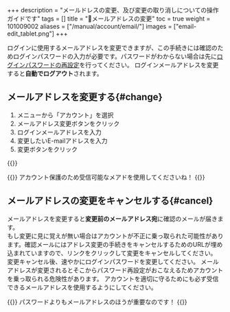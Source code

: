+++
description = "メールドレスの変更、及び変更の取り消しについての操作ガイドです"
tags = []
title = "📨メールアドレスの変更"
toc = true
weight = 101009002
aliases = ["/manual/account/email/"]
images = ["email-edit_tablet.png"]
+++

ログインに使用するメールアドレスを変更できますが、この手続きには確認のためログインパスワードの入力が必要です。パスワードがわからない場合は先に[ログインパスワードの再設定](/docs/manual/account/password/)を行ってください。
ログインメールアドレスを変更すると**自動でログアウト**されます。

## メールアドレスを変更する{#change}

1. メニューから「アカウント」を選択
1. メールアドレス変更ボタンをクリック
1. ログインメールアドレスを入力
1. 変更したいE-mailアドレスを入力
1. 変更ボタンをクリック

{{<appscreen filename="email-edit" title="ログインメールアドレスの変更画面。変更時にログインパスワードの入力が必要です">}}

{{<alice pos="right" icon="shield">}}
アカウント保護のため受信可能なメアドを使用してくださいね！
{{</alice>}}

## メールアドレスの変更をキャンセルする{#cancel}

メールアドレスを変更すると**変更前のメールアドレス宛**に確認のメールが届きます。  
もし変更に見に覚えが無い場合はアカウントが不正に乗っ取られた可能性があります。確認メールにはアドレス変更の手続きをキャンセルするためのURLが埋め込まれていますので、リンクをクリックして変更をキャンセルしてください。
変更キャンセル後、速やかにログインパスワードを変更してください。
メールアドレスが変更されるとそこからパスワード再設定がおこなえるためアカウントを乗っ取られる危険性があります。
アカウントを適切に守るためにも必ず受信できるメールアドレスを使用するようにしてください。

{{<alice pos="right" icon="shield">}}
パスワードよりもメールアドレスのほうが重要なのです！
{{</alice>}}
